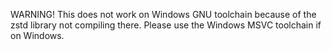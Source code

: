 WARNING! This does not work on Windows GNU toolchain because of the zstd library not compiling there. Please use the Windows MSVC toolchain if on Windows.
